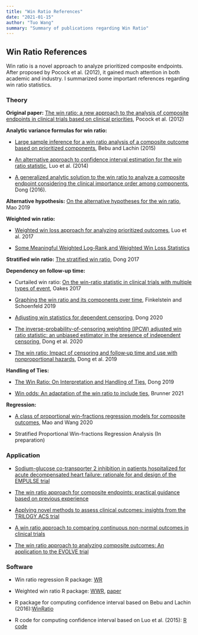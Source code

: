 ```yaml
---
title: "Win Ratio References"
date: "2021-01-15"
author: "Tuo Wang"
summary: "Summary of publications regarding Win Ratio"
---
```


## Win Ratio References

Win ratio is a novel approach to analyze prioritized composite endpoints. After proposed by Pocock et al. (2012), it gained much attention in both academic and industry. I summarized some important references regarding win ratio statistics.

### Theory

**Original paper:** [The win ratio: a new approach to the analysis of composite endpoints in clinical trials based on clinical priorities](https://academic.oup.com/eurheartj/article/33/2/176/439013), Pocock et al. (2012)

**Analytic variance formulas for win ratio:** 

- [Large sample inference for a win ratio analysis of a composite outcome based on prioritized components](https://academic.oup.com/biostatistics/article/17/1/178/1744479), Bebu and Lachin (2015)

- [An alternative approach to confidence interval estimation for the win ratio statistic](https://onlinelibrary.wiley.com/doi/full/10.1111/biom.12225), Luo et al. (2014)

- [A generalized analytic solution to the win ratio to analyze a composite endpoint considering the clinical importance order among components](https://onlinelibrary.wiley.com/doi/full/10.1002/pst.1763?casa_token=7OaTK3AD2W4AAAAA%3AAJDGGnu-lzjcqN00i1dMqqbwR5ae-7oOXP1P9lswjjlyS2nw64-mRgLMYHthn34oHjaf6A604n-VI2c), Dong (2016). 

**Alternative hypothesis:** [On the alternative hypotheses for the win ratio](https://onlinelibrary.wiley.com/doi/abs/10.1111/biom.12954), Mao 2019

**Weighted win ratio:**

- [Weighted win loss approach for analyzing prioritized outcomes](https://onlinelibrary.wiley.com/doi/abs/10.1002/sim.7284), Luo et al. 2017

- [Some Meaningful Weighted Log-Rank and Weighted Win Loss Statistics](https://link.springer.com/article/10.1007/s12561-020-09273-4)

**Stratified win ratio:** [The stratified win ratio](https://www.tandfonline.com/doi/abs/10.1080/10543406.2017.1397007?journalCode=lbps20#:~:text=Consider%20a%20clinical%20trial%20with,2%2C%20%E2%80%A6%2C%20M), Dong 2017

**Dependency on follow-up time:**

- Curtailed win ratio: [On the win-ratio statistic in clinical trials with multiple types of event](https://academic.oup.com/biomet/article-abstract/103/3/742/1743978?redirectedFrom=fulltext), Oakes 2017

- [Graphing the win ratio and its components over time](https://onlinelibrary.wiley.com/doi/abs/10.1002/sim.7895), Finkelstein and Schoenfeld 2019

- [Adjusting win statistics for dependent censoring](https://onlinelibrary.wiley.com/doi/abs/10.1002/pst.2086), Dong 2020

- [The inverse-probability-of-censoring weighting (IPCW) adjusted win ratio statistic: an unbiased estimator in the presence of independent censoring](https://www.tandfonline.com/doi/abs/10.1080/10543406.2020.1757692), Dong et al. 2020

- [The win ratio: Impact of censoring and follow‐up time and use with nonproportional hazards](https://onlinelibrary.wiley.com/doi/full/10.1002/pst.1977?casa_token=FoLNO8bdSwkAAAAA%3Ahrpi3ENz_dkOXGHpKUKHJiOgP4ePBDgf04_rssrCMtHE9PJw6H-QGGieJxzAPQdH3vCpqoyUUaCZ_aY), Dong et al. 2019

**Handling of Ties:** 

- [The Win Ratio: On Interpretation and Handling of Ties](https://www.tandfonline.com/doi/abs/10.1080/19466315.2019.1575279?journalCode=usbr20), Dong 2019

- [Win odds: An adaptation of the win ratio to include ties](https://onlinelibrary.wiley.com/doi/full/10.1002/sim.8967?casa_token=aZWSuQx0R-sAAAAA%3A7pSCiZkAZVs2AaHpxSNLXi2k2E2Hcjkw6s2j63DnJCWvnwKQ08nBulZCeLfaD2gUF1RQb4Iscsk4-Q8), Brunner 2021

**Regression:** 

- [A class of proportional win-fractions regression models for composite outcomes](https://onlinelibrary.wiley.com/doi/abs/10.1111/biom.13382), Mao and Wang 2020

- Stratified Proportional Win-fractions Regression Analysis (In preparation)

### Application

- [Sodium-glucose co-transporter 2 inhibition in patients hospitalized for acute decompensated heart failure: rationale for and design of the EMPULSE trial](https://europepmc.org/article/med/33609072)

- [The win ratio approach for composite endpoints: practical guidance based on previous experience](https://academic.oup.com/eurheartj/article-abstract/41/46/4391/5903165?redirectedFrom=fulltext)

- [Applying novel methods to assess clinical outcomes: insights from the TRILOGY ACS trial](https://academic.oup.com/eurheartj/article/36/6/385/445850)

- [A win ratio approach to comparing continuous non-normal outcomes in clinical trials](https://onlinelibrary.wiley.com/doi/abs/10.1002/pst.1743)

- [The win ratio approach to analyzing composite outcomes: An application to the EVOLVE trial](https://www.sciencedirect.com/science/article/pii/S1551714416300489?casa_token=qJIvmltRtgEAAAAA:dVhV7TziNHvrSVwu7xyUZrbeDNoTEg_-y7xBSaowrxqIaT7G5mIkYrfIz1-mqE1fnGqKcJkHGA) 

### Software

- Win ratio regression R package: [WR](https://cran.r-project.org/web/packages/WR/index.html)

- Weighted win ratio R package: [WWR](https://cran.r-project.org/web/packages/WWR/WWR.pdf), [paper](https://www.hoajonline.com/medicalstat/2053-7662/5/4)

- R package for computing confidence interval based on Bebu and Lachin (2016):[WinRatio](https://cran.r-project.org/web/packages/WinRatio/WinRatio.pdf)

- R code for computing confidence interval based on Luo et al. (2015): [R code](https://onlinelibrary.wiley.com/action/downloadSupplement?doi=10.1111%2Fbiom.12225&file=biom12225-sup-0001-SupData-S1.pdf)







